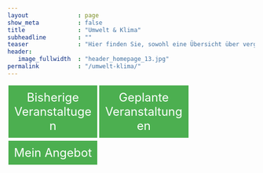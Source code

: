 ```yaml
---
layout              : page
show_meta           : false
title               : "Umwelt & Klima"
subheadline         : ""
teaser              : "Hier finden Sie, sowohl eine Übersicht über vergangene Veranstaltungen und gehaltene Seminare, als auch die für die zukunft geplanten und mein allgemeines Angebot."
header:
   image_fullwidth  : "header_homepage_13.jpg"
permalink           : "/umwelt-klima/"
---
```


<style>
.button1 {
  border: none;
  color: white;
  padding: 10px 10px;
  text-align: center;
  text-decoration: none;
  display: inline-block;
  font-size: 24px;
  margin: 2px 2px 4px;
  float: left !important;
  cursor: pointer;
  width: 32%;
}

.button1 {background-color: #4CAF50;} /* Green */

</style>  
  
<a class="button1" href="https://fridaysforfuture-landau.de/news"
       target="" style="color: white" >Bisherige Veranstaltugen</a>
       
<style>
.button2 {
  border: none;
  color: white;
  padding: 10px 10px;
  text-align: center;
  text-decoration: none;
  display: inline-block;
  font-size: 24px;
  margin: 2px 2px 4px;
  float: left !important;
  cursor: pointer;
  width: 32%;
}

.button1 {background-color: #4CAF50;} /* Green */

</style>  
  
<a class="button1" href="https://fridaysforfuture-landau.de/news"
       target="" style="color: white" >Geplante Veranstaltungen</a>
       
<style>
.button3 {
  border: none;
  color: white;
  padding: 10px 10px;
  text-align: center;
  text-decoration: none;
  display: inline-block;
  font-size: 24px;
  margin: 2px 2px 4px;
  float: left !important;
  cursor: pointer;
  width: 32%;
}

.button1 {background-color: #4CAF50;} /* Green */

</style>  
  
<a class="button1" href="https://fridaysforfuture-landau.de/news"
       target="" style="color: white" >Mein Angebot</a>
